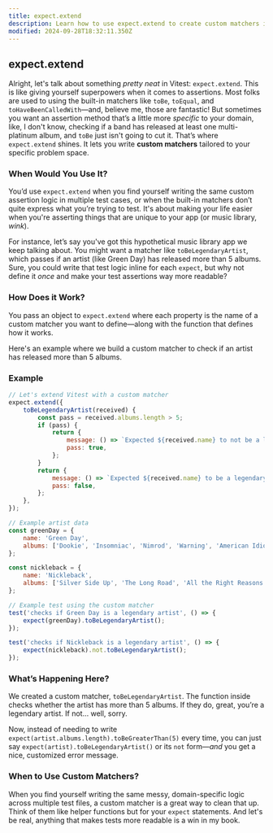 ```yaml
---
title: expect.extend
description: Learn how to use expect.extend to create custom matchers in Vitest.
modified: 2024-09-28T18:32:11.350Z
---
```


## expect.extend

Alright, let's talk about something *pretty neat* in Vitest: `expect.extend`. This is like giving yourself superpowers when it comes to assertions. Most folks are used to using the built-in matchers like `toBe`, `toEqual`, and `toHaveBeenCalledWith`—and, believe me, those are fantastic! But sometimes you want an assertion method that’s a little more *specific* to your domain, like, I don't know, checking if a band has released at least one multi-platinum album, and `toBe` just isn't going to cut it. That’s where `expect.extend` shines. It lets you write **custom matchers** tailored to your specific problem space.

### When Would You Use It?

You’d use `expect.extend` when you find yourself writing the same custom assertion logic in multiple test cases, or when the built-in matchers don’t quite express what you’re trying to test. It's about making your life easier when you're asserting things that are unique to your app (or music library, *wink*).

For instance, let’s say you've got this hypothetical music library app we keep talking about. You might want a matcher like `toBeLegendaryArtist`, which passes if an artist (like Green Day) has released more than 5 albums. Sure, you could write that test logic inline for each `expect`, but why not define it *once* and make your test assertions way more readable?

### How Does it Work?

You pass an object to `expect.extend` where each property is the name of a custom matcher you want to define—along with the function that defines how it works.

Here's an example where we build a custom matcher to check if an artist has released more than 5 albums.

### Example

```javascript
// Let's extend Vitest with a custom matcher
expect.extend({
	toBeLegendaryArtist(received) {
		const pass = received.albums.length > 5;
		if (pass) {
			return {
				message: () => `Expected ${received.name} to not be a legendary artist 😱`,
				pass: true,
			};
		}
		return {
			message: () => `Expected ${received.name} to be a legendary artist 🤨`,
			pass: false,
		};
	},
});

// Example artist data
const greenDay = {
	name: 'Green Day',
	albums: ['Dookie', 'Insomniac', 'Nimrod', 'Warning', 'American Idiot', '21st Century Breakdown'],
};

const nickleback = {
	name: 'Nickleback',
	albums: ['Silver Side Up', 'The Long Road', 'All the Right Reasons'],
};

// Example test using the custom matcher
test('checks if Green Day is a legendary artist', () => {
	expect(greenDay).toBeLegendaryArtist();
});

test('checks if Nickleback is a legendary artist', () => {
	expect(nickleback).not.toBeLegendaryArtist();
});
```

### What’s Happening Here?

We created a custom matcher, `toBeLegendaryArtist`. The function inside checks whether the artist has more than 5 albums. If they do, great, you’re a legendary artist. If not… well, sorry.

Now, instead of needing to write `expect(artist.albums.length).toBeGreaterThan(5)` every time, you can just say `expect(artist).toBeLegendaryArtist()` or its `not` form—*and* you get a nice, customized error message.

### When to Use Custom Matchers?

When you find yourself writing the same messy, domain-specific logic across multiple test files, a custom matcher is a great way to clean that up. Think of them like helper functions but for your `expect` statements. And let's be real, anything that makes tests more readable is a win in my book.

```ts
```
